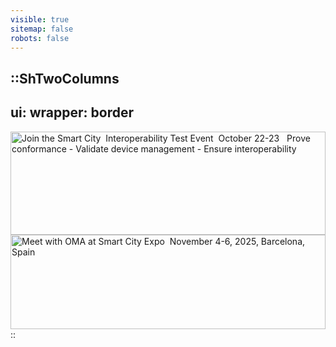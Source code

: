 ```yaml
---
visible: true
sitemap: false
robots: false
---
```


::ShTwoColumns
---
ui: 
  wrapper: border
---
<div class="hs-cta-embed hs-cta-simple-placeholder hs-cta-embed-196924987975"
  style="max-width:100%; max-height:100%; width:1200px;height:165px" data-hubspot-wrapper-cta-id="196924987975">
  <a href="https://cta-service-cms2.hubspot.com/web-interactives/public/v1/track/redirect?encryptedPayload=AVxigLLCSOY08lGWMnz871aHK3aroIiJ2JhAsBNyP3krV7ncyzyKPhBqLJPUnmeOQRixSB7%2FdZbqnjVLQKWYsIw2hEUMLkhqhPheWvoEQsEM%2B1H9VMwudWg8FYhkfPP8KwT3lucmPcktfbdtnsStu2Vg7az5byJydcQe%2BRg3%2FffcuvqJNpOKrTB0jTRoxtfZ%2BN3wy1GVQEqwsm24cclQFFkpd0u5sGy4Vg%3D%3D&webInteractiveContentId=196924987975&portalId=21247113" target="_blank" rel="noopener" crossorigin="anonymous">
    <img alt="Join the Smart City&nbsp; Interoperability Test Event&nbsp; October 22-23 &nbsp; Prove conformance - Validate device management - Ensure interoperability &nbsp; &nbsp;" loading="lazy" src="https://no-cache.hubspot.com/cta/default/21247113/interactive-196924987975.png" style="height: 100%; width: 100%; object-fit: fill"
      onerror="this.style.display='none'" />
  </a>
</div>

<div class="hs-cta-embed hs-cta-simple-placeholder hs-cta-embed-196444094615 mx-auto"
  style="max-width:100%; max-height:100%; width:1200px;height:151px" data-hubspot-wrapper-cta-id="196444094615">
  <a href="https://cta-service-cms2.hubspot.com/web-interactives/public/v1/track/redirect?encryptedPayload=AVxigLKOpuBMNZffIQnD1V8URWVJUCRuPy3peZjixU9TGNZvz%2FukUvmOIZOAxqqW8cKIPXF7gwa7%2Bpr4vQ16b9AcTG4txuRW5umeUY7LYlm6ocoCmsPp4r3uKuNevQPBSp30lfGJb0tk7bluVj1rUUSL8Ju1aeLYu0%2FU7qGkG3hA3%2B8G%2ByQqGcfGlFnv6jG%2B8y9zccglmV8x9cAudGx9%2FR53%2B%2BSz0mW0z4E0&webInteractiveContentId=196444094615&portalId=21247113" target="_blank" rel="noopener" crossorigin="anonymous">
    <img alt="Meet with OMA at Smart City Expo&nbsp; November 4-6, 2025, Barcelona, Spain &nbsp;" loading="lazy" src="https://no-cache.hubspot.com/cta/default/21247113/interactive-196444094615.png" style="height: 100%; width: 100%; object-fit: fill"
      onerror="this.style.display='none'" />
  </a>
</div>
::

